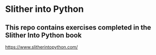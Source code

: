 # Slither into Python

## This repo contains exercises completed in the Slither Into Python book

https://www.slitherintopython.com/
